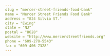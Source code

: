 ```yaml
---
slug = "mercer-street-friends-food-bank"
name = "Mercer Street Friends Food Bank"
address = "824 Silvia ST."
city = "Ewing"
state = "NJ"
postal = "8628"
website = "http://www.mercerstreetfriends.org"
phone = "609-278-5543"
fax = "609-406-7328"
---
```

